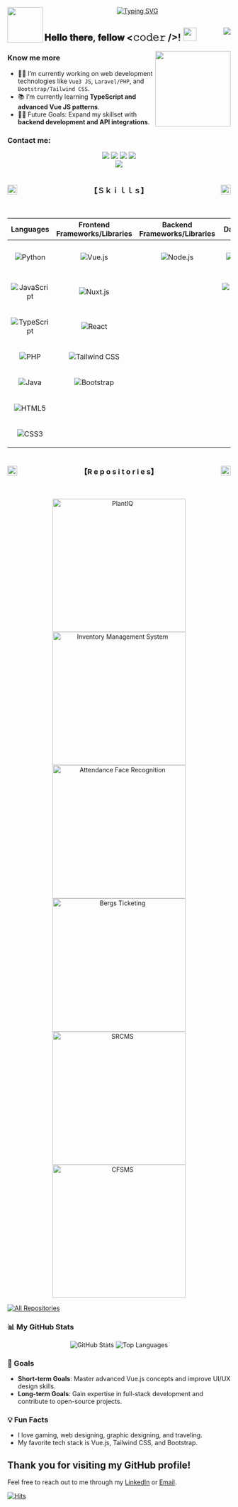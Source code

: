 <p align="center">
  <!--Header-->
  <a href="https://github.com/JDenuevo"> 
    <img align="left" src="https://user-images.githubusercontent.com/74038190/212284087-bbe7e430-757e-4901-90bf-4cd2ce3e1852.gif" width="80">    
  </a>
  <a href="https://github.com/JDenuevo"> 
    <img src="https://readme-typing-svg.demolab.com?font=Georgia&size=18&duration=3000&pause=100&multiline=true&width=550&height=80&lines=Jhemar+Denuevo;Front-End+Developer+%7C+Graphic+Designer; ; " alt="Typing SVG" />
  </a>
</p>

<!--Intro-->
## 𝐇𝐞𝐥𝐥𝐨 𝐭𝐡𝐞𝐫𝐞, 𝐟𝐞𝐥𝐥𝐨𝐰 <𝚌𝚘𝚍𝚎𝚛 />! <a href="https://github.com/JDenuevo"><img src="https://user-images.githubusercontent.com/74038190/214644152-52f47eb3-5e31-4f47-8758-05c9468d5596.gif" width="30px"></a><a href="https://github.com/JDenuevo"><img align="right" width ="%" src="https://komarev.com/ghpvc/?username=JDenuevo&style=for-the-badge&color=blue"></a>

<a href="https://github.com/JDenuevo">   
<img align="right" src="https://user-images.githubusercontent.com/74038190/229223156-0cbdaba9-3128-4d8e-8719-b6b4cf741b67.gif" width="170">
</a>


### Know me more

- 👨‍💻 I’m currently working on web development technologies like `Vue3 JS`, `Laravel/PHP`, and `Bootstrap/Tailwind CSS`.
- 📚 I’m currently learning **TypeScript and advanced Vue JS patterns**.
- 💪🏼 Future Goals: Expand my skillset with **backend development and API integrations**.

<!--Contact-->
### Contact me:
<p align="center">
  <a href="www.linkedin.com/in/denuevo-jhemar" target="_blank"><img src="https://img.shields.io/badge/LinkedIn-%230177B5?style=flat-square&logo=linkedin&logoColor=white"/></a>
  <a href="https://jd-portfolio-eight.vercel.app/" target="_blank"><img src="https://img.shields.io/badge/My_Portfolio-4CA143?style=flat-square&logo=icloud&logoColor=white&labelColor=4CA143" /></a>
  <a href="mailto:denuevojhemar.bsit@gmail.com" target="_blank"><img src="https://img.shields.io/badge/Gmail-D14836?style=flat-square&logo=gmail&logoColor=white" /></a>
  <a href="https://www.facebook.com/jhhmmr" target="_blank"><img src="https://img.shields.io/badge/-Facebook-1877F2?style=flat-square&logo=facebook&logoColor=white" /></a>
<br>
 <a href="https://drive.google.com/file/d/1f-qpl2-Wb5zzlaYg4WeBJb0DzVOwOiNF/view" target="_blank"><img src="https://img.shields.io/badge/Download%20my%20CV-EC1C24.svg?style=flat-square&logo=Adobe%20Acrobat%20Reader&logoColor=white" /></a>

</p>

<!--Skills-->
<a href="https://github.com/yourusername">
  <img src="https://media.tenor.com/zhIZszouG8QAAAAi/line-divider.gif" width="100%" height="2px"/>
</a>
<h3 align="center">
  <a href="https://github.com/yourusername">
    <img src="https://img1.picmix.com/output/stamp/original/9/8/7/3/473789_94059.gif" width="22" height="22" align="left" /> 
  </a>
  <a href="https://github.com/yourusername">
    <img src="https://img1.picmix.com/output/stamp/original/9/8/7/3/473789_94059.gif" width="22" height="22" align="right" />
  </a>
  【﻿Ｓｋｉｌｌｓ】  
</h3>
<a href="https://github.com/yourusername">
  <img src="https://media.tenor.com/zhIZszouG8QAAAAi/line-divider.gif" width="100%" height="2px"  />
</a>

<br>
<br> 

<div align="center">

| **Languages**                         | **Frontend Frameworks/Libraries**    | **Backend Frameworks/Libraries** | **Databases**                        | **Design Tools**                           | **CMS**         |
|---------------------------------------|--------------------------------------|----------------------------------|--------------------------------------|--------------------------------------------|-----------------|
| <p align="center">![Python](https://img.shields.io/badge/-Python-000?&logo=Python)</p> | <p align="center">![Vue.js](https://img.shields.io/badge/-Vue.js-000?&logo=Vue.js)</p> | <p align="center">![Node.js](https://img.shields.io/badge/-Node.js-000?&logo=Node.js)</p> | <p align="center">![MySQL](https://img.shields.io/badge/-MySQL-000?&logo=MySQL)</p> | <p align="center">![Figma](https://img.shields.io/badge/-Figma-000?&logo=Figma)</p> | <p align="center">![WordPress](https://img.shields.io/badge/-WordPress-000?&logo=WordPress)</p> |
| <p align="center">![JavaScript](https://img.shields.io/badge/-JavaScript-000?&logo=JavaScript)</p> | <p align="center">![Nuxt.js](https://img.shields.io/badge/-Nuxt.js-000?&logo=Nuxt.js)</p> |                                  | <p align="center">![PostgreSQL](https://img.shields.io/badge/-PostgreSQL-000?&logo=PostgreSQL)</p> | <p align="center">![Canva](https://img.shields.io/badge/-Canva-000?&logo=Canva)</p> |                 |
| <p align="center">![TypeScript](https://img.shields.io/badge/-TypeScript-000?&logo=TypeScript)</p> | <p align="center">![React](https://img.shields.io/badge/-React-000?&logo=React)</p> |                                  |                                      | <p align="center">![Adobe Photoshop](https://img.shields.io/badge/-Adobe%20Photoshop-000?&logo=Adobe%20Photoshop)</p> |                 |
| <p align="center">![PHP](https://img.shields.io/badge/-PHP-000?&logo=PHP)</p> | <p align="center">![Tailwind CSS](https://img.shields.io/badge/-Tailwind%20CSS-000?&logo=Tailwind%20CSS)</p> |                                  |                                      |                                            |                 |
| <p align="center">![Java](https://img.shields.io/badge/-Java-000?&logo=Java)</p> | <p align="center">![Bootstrap](https://img.shields.io/badge/-Bootstrap-000?&logo=Bootstrap)</p> |                                  |                                      |                                            |                 |
| <p align="center">![HTML5](https://img.shields.io/badge/-HTML5-000?&logo=HTML5)</p> |                                      |                                  |                                      |                                            |                 |
| <p align="center">![CSS3](https://img.shields.io/badge/-CSS3-000?&logo=CSS3)</p> |                                      |                                  |                                      |                                            |                 |

</div>

<!--Repositories-->
<a href="https://github.com/yourusername">
  <img src="https://media.tenor.com/zhIZszouG8QAAAAi/line-divider.gif" width="100%" height="2px"/>
</a>
<h3 align="center">
  <a href="https://github.com/yourusername">
    <img src="https://img1.picmix.com/output/stamp/original/9/8/7/3/473789_94059.gif" width="22" height="22" align="left" /> 
  </a>
  <a href="https://github.com/yourusername">
    <img src="https://img1.picmix.com/output/stamp/original/9/8/7/3/473789_94059.gif" width="22" height="22" align="right" />
  </a>
  【﻿R e p o s i t o r i e s】  
</h3>
<a href="https://github.com/yourusername">
  <img src="https://media.tenor.com/zhIZszouG8QAAAAi/line-divider.gif" width="100%" height="2px"  />
</a>

<br>
<br> 

<p align="center">
  <a href="https://github.com/JDenuevo/PlantIQ">
    <img src="https://github-readme-stats.vercel.app/api/pin/?username=JDenuevo&repo=PlantIQ&bg_color=0D1117&title_color=C9D1D9&text_color=8B949E&icon_color=58A6FF&border_color=007eff" width="300" style="max-width: 100%;" alt="PlantIQ">
  </a>
  <a href="https://github.com/JDenuevo/Inventory-Management-System">
    <img src="https://github-readme-stats.vercel.app/api/pin/?username=JDenuevo&repo=Inventory-Management-System&bg_color=0D1117&title_color=C9D1D9&text_color=8B949E&icon_color=58A6FF&border_color=007eff" width="300" style="max-width: 100%;" alt="Inventory Management System">
  </a>
  <a href="https://github.com/JDenuevo/Attendance-Face-Recognition">
    <img src="https://github-readme-stats.vercel.app/api/pin/?username=JDenuevo&repo=Attendance-Face-Recognition&bg_color=0D1117&title_color=C9D1D9&text_color=8B949E&icon_color=58A6FF&border_color=007eff" width="300" style="max-width: 100%;" alt="Attendance Face Recognition">
  </a>
  <a href="https://github.com/JDenuevo/BergsTicketing">
    <img src="https://github-readme-stats.vercel.app/api/pin/?username=JDenuevo&repo=BergsTicketing&bg_color=0D1117&title_color=C9D1D9&text_color=8B949E&icon_color=58A6FF&border_color=007eff" width="300" style="max-width: 100%;" alt="Bergs Ticketing">
  </a>
  <a href="https://github.com/JDenuevo/SRCMS">
    <img src="https://github-readme-stats.vercel.app/api/pin/?username=JDenuevo&repo=SRCMS&bg_color=0D1117&title_color=C9D1D9&text_color=8B949E&icon_color=58A6FF&border_color=007eff" width="300" style="max-width: 100%;" alt="SRCMS">
  </a>
  <a href="https://github.com/JDenuevo/CFSMS">
    <img src="https://github-readme-stats.vercel.app/api/pin/?username=JDenuevo&repo=CFSMS&bg_color=0D1117&title_color=C9D1D9&text_color=8B949E&icon_color=58A6FF&border_color=007eff" width="300" style="max-width: 100%;" alt="CFSMS">
  </a>
</p>

<p align="left">
  <a href="https://github.com/JDenuevo?tab=repositories" target="_blank">
    <img alt="All Repositories" title="All Repositories" src="https://img.shields.io/badge/-All%20Repos-2962FF?style=for-the-badge&logo=koding&logoColor=white"/>
  </a>
</p>

<!--Stats-->
### 📊 My GitHub Stats
<p align="center">
  <img src="https://github-readme-stats.vercel.app/api?username=yourusername&show_icons=true&hide_title=true&hide=prs&include_all_commits=true&count_private=true&theme=dark&hide_border=true&custom_title=GitHub%20Stats" alt="GitHub Stats">
  <img src="https://github-readme-stats.vercel.app/api/top-langs/?username=yourusername&layout=compact&theme=dark&hide_border=true&custom_title=Top%20Languages" alt="Top Languages">
</p>

### 🎯 Goals
- **Short-term Goals**: Master advanced Vue.js concepts and improve UI/UX design skills.
- **Long-term Goals**: Gain expertise in full-stack development and contribute to open-source projects.

### 💡 Fun Facts
- I love gaming, web designing, graphic designing, and traveling.
- My favorite tech stack is Vue.js, Tailwind CSS, and Bootstrap.

<!--Thank you-->
## Thank you for visiting my GitHub profile!  
Feel free to reach out to me through my [LinkedIn](https://www.linkedin.com/in/yourlinkedin) or [Email](mailto:your.email@example.com).

[![Hits](https://hits.seeyour.website/yourusername)](https://hits.seeyour.website/yourusername)
